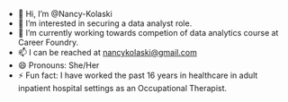 - 👋 Hi, I’m @Nancy-Kolaski
- 👀 I’m interested in securing a data analyst role.
- 🌱 I’m currently working towards competion of data analytics course at Career Foundry.
- 📫 I can be reached at nancykolaski@gmail.com 
- 😄 Pronouns: She/Her 
- ⚡ Fun fact: I have worked the past 16 years in healthcare in adult inpatient hospital settings as an Occupational Therapist.

<!---
Nancy-Kolaski/Nancy-Kolaski is a ✨ special ✨ repository because its `README.md` (this file) appears on your GitHub profile.
You can click the Preview link to take a look at your changes.
--->
